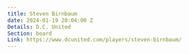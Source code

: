 ```yaml
---
title: Steven Birnbaum
date: 2024-01-19 20:04:00 Z
Details: D.C. United
Section: board
Link: https://www.dcunited.com/players/steven-birnbaum/
---
```


